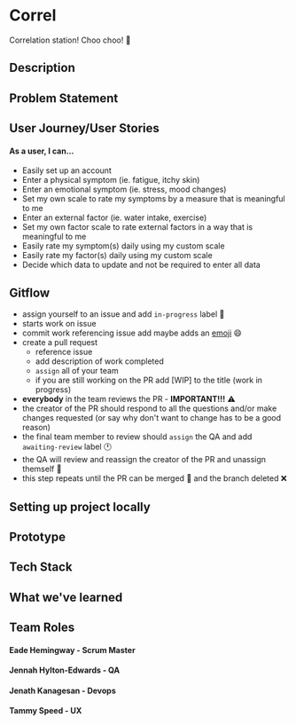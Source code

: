 # Correl
Correlation station! Choo choo! :station:

## Description

## Problem Statement

## User Journey/User Stories
#### As a user, I can...
- Easily set up an account
- Enter a physical symptom (ie. fatigue, itchy skin)
- Enter an emotional symptom (ie. stress, mood changes)
- Set my own scale to rate my symptoms by a measure that is meaningful to me
- Enter an external factor (ie. water intake, exercise)
- Set my own factor scale to rate external factors in a way that is meaningful to me
- Easily rate my symptom(s) daily using my custom scale 
- Easily rate my factor(s) daily using my custom scale
- Decide which data to update and not be required to enter all data

## Gitflow

 - assign yourself to an issue and add `in-progress` label :traffic_light: 
 - starts work on issue
 - commit work referencing issue add maybe adds an [emoji](https://gitmoji.carloscuesta.me/) :smile: 
 - create a pull request
     - reference issue
     - add description of work completed
     - `assign` all of your team
     - if you are still working on the PR add [WIP] to the title (work in progress)
- __everybody__ in the team reviews the PR - **IMPORTANT!!!** :warning: 
- the creator of the PR should respond to all the questions and/or make changes requested (or say why don't want to change has to be a good reason)
- the final team member to review should `assign` the QA and add `awaiting-review` label :clock1: 
- the QA will review and reassign the creator of the PR and unassign themself :wave: 
- this step repeats until the PR can be merged :twisted_rightwards_arrows: and the branch deleted :x:

## Setting up project locally


## Prototype


## Tech Stack


## What we've learned


## Team Roles
#### Eade Hemingway - Scrum Master
#### Jennah Hylton-Edwards - QA
#### Jenath Kanagesan - Devops
#### Tammy Speed - UX

